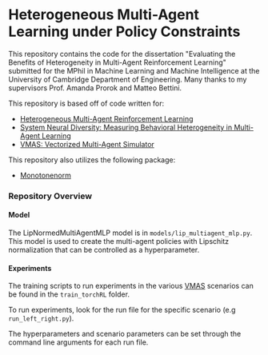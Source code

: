 # Heterogeneous Multi-Agent Learning under Policy Constraints

This repository contains the code for the dissertation "Evaluating the Benefits of Heterogeneity in Multi-Agent Reinforcement Learning" submitted for the MPhil in Machine Learning and Machine Intelligence at the University of Cambridge Department of Engineering. Many thanks to my supervisors Prof. Amanda Prorok and Matteo Bettini.

This repository is based off of code written for:
- [Heterogeneous Multi-Agent Reinforcement Learning](https://arxiv.org/abs/2301.07137)
- [System Neural Diversity: Measuring Behavioral Heterogeneity in Multi-Agent Learning](https://arxiv.org/abs/2305.02128)
- [VMAS: Vectorized Multi-Agent Simulator](https://arxiv.org/abs/2207.03530)

This repository also utilizes the following package:
- [Monotonenorm](https://github.com/niklasnolte/MonotonicNetworks)

### Repository Overview

#### Model

The LipNormedMultiAgentMLP model is in `models/lip_multiagent_mlp.py`. This model is used to create the multi-agent policies with Lipschitz normalization that can be controlled as a hyperparameter.

#### Experiments

The training scripts to run experiments in the various [VMAS](https://github.com/proroklab/VectorizedMultiAgentSimulator) scenarios can be found in the `train_torchRL` folder.

To run experiments, look for the run file for the specific scenario (e.g `run_left_right.py`).

The hyperparameters and scenario parameters can be set through the command line arguments for each run file.
